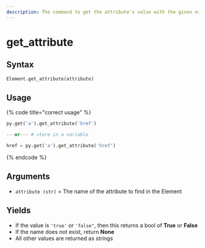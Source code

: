```yaml
---
description: The command to get the attribute's value with the given name.
---
```


# get\_attribute

## Syntax

```python
Element.get_attribute(attribute)
```

## Usage

{% code title="correct usage" %}
```python
py.get('a').get_attribute('href')

---or--- # store in a variable

href = py.get('a').get_attribute('href')
```
{% endcode %}

## Arguments

* `attribute (str)` = The name of the attribute to find in the Element

## Yields

* If the value is `'true'` or `'false"`, then this returns a bool of **True** or **False**
* If the name does not exist, return **None**
* All other values are returned as strings


